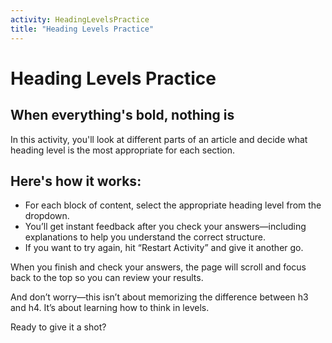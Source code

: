 ```yaml
---
activity: HeadingLevelsPractice
title: "Heading Levels Practice"
---
```


# Heading Levels Practice
<h2 class="subheading">When everything's bold, nothing is</h2>

In this activity, you'll look at different parts of an article and decide what heading level is the most appropriate for each section.

## Here's how it works:
- For each block of content, select the appropriate heading level from the dropdown.
- You’ll get instant feedback after you check your answers—including explanations to help you understand the correct structure.
- If you want to try again, hit “Restart Activity” and give it another go.

When you finish and check your answers, the page will scroll and focus back to the top so you can review your results.

And don’t worry—this isn’t about memorizing the difference between h3 and h4. It’s about learning how to think in levels.

Ready to give it a shot?